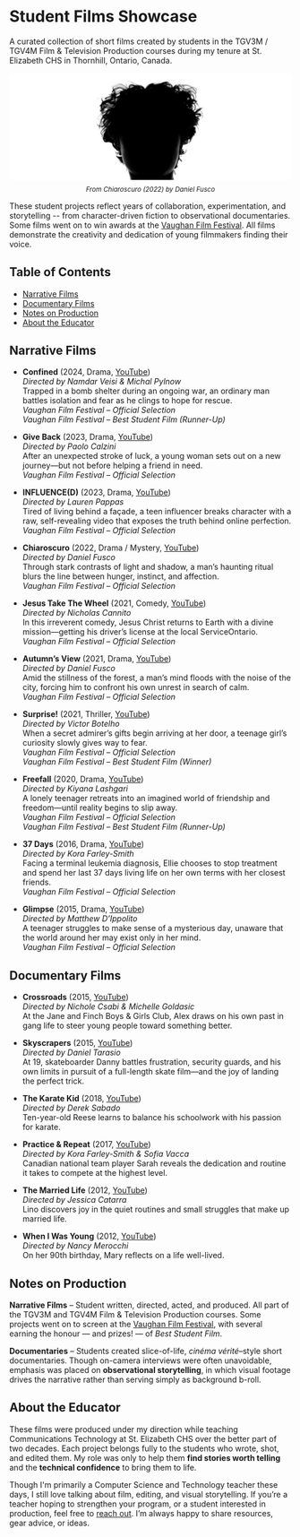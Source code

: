 # Student Films Showcase

A curated collection of short films created by students in the TGV3M / TGV4M Film & Television Production courses during my tenure at St. Elizabeth CHS in Thornhill, Ontario, Canada.

<p align="center">
  <img src="banner.jpg" alt="Chiaroscuro"><br>
  <sub><em>From Chiaroscuro (2022) by Daniel Fusco</em></sub>
</p>

These student projects reflect years of collaboration, experimentation, and storytelling -- from character-driven fiction to observational documentaries. Some films went on to win awards at the [Vaughan Film Festival](https://www.vaughanfilmfestival.com/). All films demonstrate the creativity and dedication of young filmmakers finding their voice.

## Table of Contents
- [Narrative Films](#narrative-films)
- [Documentary Films](#documentary-films)
- [Notes on Production](#notes-on-production)
- [About the Educator](#about-the-educator)

## Narrative Films

- **Confined** (2024, Drama, [YouTube](https://youtu.be/U4kjsyqy8ZY))  
  *Directed by Namdar Veisi & Michal Pylnow*  
  Trapped in a bomb shelter during an ongoing war, an ordinary man battles isolation and fear as he clings to hope for rescue.  
  *Vaughan Film Festival – Official Selection*  
  *Vaughan Film Festival – Best Student Film (Runner-Up)*  

- **Give Back** (2023, Drama, [YouTube](https://youtu.be/yaCQ8h_JSus))  
  *Directed by Paolo Calzini*  
  After an unexpected stroke of luck, a young woman sets out on a new journey—but not before helping a friend in need.  
  *Vaughan Film Festival – Official Selection*  

- **INFLUENCE(D)** (2023, Drama, [YouTube](https://youtu.be/Rb9yhOaU0_E))  
  *Directed by Lauren Pappas*  
  Tired of living behind a façade, a teen influencer breaks character with a raw, self-revealing video that exposes the truth behind online perfection.  
  *Vaughan Film Festival – Official Selection*  

- **Chiaroscuro** (2022, Drama / Mystery, [YouTube](https://youtu.be/ymdfSPo_Eg0))  
  *Directed by Daniel Fusco*  
  Through stark contrasts of light and shadow, a man’s haunting ritual blurs the line between hunger, instinct, and affection.  
  *Vaughan Film Festival – Official Selection*  

- **Jesus Take The Wheel** (2021, Comedy, [YouTube](https://youtu.be/-Th3Y6W-wcY))  
  *Directed by Nicholas Cannito*  
  In this irreverent comedy, Jesus Christ returns to Earth with a divine mission—getting his driver’s license at the local ServiceOntario.  
  *Vaughan Film Festival – Official Selection*  

- **Autumn’s View** (2021, Drama, [YouTube](https://youtu.be/vUfhFfNqjR8))  
  *Directed by Daniel Fusco*  
  Amid the stillness of the forest, a man’s mind floods with the noise of the city, forcing him to confront his own unrest in search of calm.  
  *Vaughan Film Festival – Official Selection*  

- **Surprise!** (2021, Thriller, [YouTube](https://youtu.be/WpzwTrz9fxg))  
  *Directed by Victor Botelho*  
  When a secret admirer’s gifts begin arriving at her door, a teenage girl’s curiosity slowly gives way to fear.  
  *Vaughan Film Festival – Official Selection*  
  *Vaughan Film Festival – Best Student Film (Winner)*  

- **Freefall** (2020, Drama, [YouTube](https://youtu.be/Eh3k4P5dt6w))  
  *Directed by Kiyana Lashgari*  
  A lonely teenager retreats into an imagined world of friendship and freedom—until reality begins to slip away.  
  *Vaughan Film Festival – Official Selection*  
  *Vaughan Film Festival – Best Student Film (Runner-Up)*  

- **37 Days** (2016, Drama, [YouTube](https://youtu.be/5hivwgNidn8))  
  *Directed by Kora Farley-Smith*  
  Facing a terminal leukemia diagnosis, Ellie chooses to stop treatment and spend her last 37 days living life on her own terms with her closest friends.  
  *Vaughan Film Festival – Official Selection*  

- **Glimpse** (2015, Drama, [YouTube](https://youtu.be/NVzxrmtKKjE))  
  *Directed by Matthew D’Ippolito*  
  A teenager struggles to make sense of a mysterious day, unaware that the world around her may exist only in her mind.  
  *Vaughan Film Festival – Official Selection*  

## Documentary Films

- **Crossroads** (2015, [YouTube](https://youtu.be/b93YLyIjn2A))  
  *Directed by Nichole Csabi & Michelle Goldasic*  
  At the Jane and Finch Boys & Girls Club, Alex draws on his own past in gang life to steer young people toward something better.  

- **Skyscrapers** (2015, [YouTube](https://youtu.be/8t1xcnNEs3w))  
  *Directed by Daniel Tarasio*  
  At 19, skateboarder Danny battles frustration, security guards, and his own limits in pursuit of a full-length skate film—and the joy of landing the perfect trick.  

- **The Karate Kid** (2018, [YouTube](https://youtu.be/wYePXtkW_x0))  
  *Directed by Derek Sabado*  
  Ten-year-old Reese learns to balance his schoolwork with his passion for karate.  

- **Practice & Repeat** (2017, [YouTube](https://youtu.be/cXvQPPpbffg))  
  *Directed by Kora Farley-Smith & Sofia Vacca*  
  Canadian national team player Sarah reveals the dedication and routine it takes to compete at the highest level.  

- **The Married Life** (2012, [YouTube](https://youtu.be/cOTAx53zxbM))  
  *Directed by Jessica Catarra*  
  Lino discovers joy in the quiet routines and small struggles that make up married life.  

- **When I Was Young** (2012, [YouTube](https://youtu.be/p0yFK6g3T3E))  
  *Directed by Nancy Merocchi*  
  On her 90th birthday, Mary reflects on a life well-lived.  

## Notes on Production

**Narrative Films** – Student written, directed, acted, and produced. All part of the TGV3M and TGV4M Film & Television Production courses. Some projects went on to screen at the [Vaughan Film Festival](https://www.vaughanfilmfestival.com/), with several earning the honour — and prizes! — of *Best Student Film*.

**Documentaries** – Students created slice-of-life, *cinéma vérité*–style short documentaries. Though on-camera interviews were often unavoidable, emphasis was placed on **observational storytelling**, in which visual footage drives the narrative rather than serving simply as background b-roll.

## About the Educator

These films were produced under my direction while teaching Communications Technology at St. Elizabeth CHS over the better part of two decades. Each project belongs fully to the students who wrote, shot, and edited them. My role was only to help them **find stories worth telling** and the **technical confidence** to bring them to life.

Though I'm primarily a Computer Science and Technology teacher these days, I still love talking about film, editing, and visual storytelling. If you’re a teacher hoping to strengthen your program, or a student interested in production, feel free to [reach out](mailto:dave.cheng@ycdsb.ca). I’m always happy to share resources, gear advice, or ideas.
